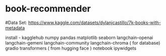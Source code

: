 ﻿# book-recommender


#Data Set:
https://www.kaggle.com/datasets/dylanjcastillo/7k-books-with-metadata

install - 
kagglehub
numpy
pandas
matplotlib
seaborn
langchain-openai
langchain-gemeni
langchain-community
langchain-chroma ( for database)
gradio
transformers ( from hugging face )
notebook
ipywidgets
